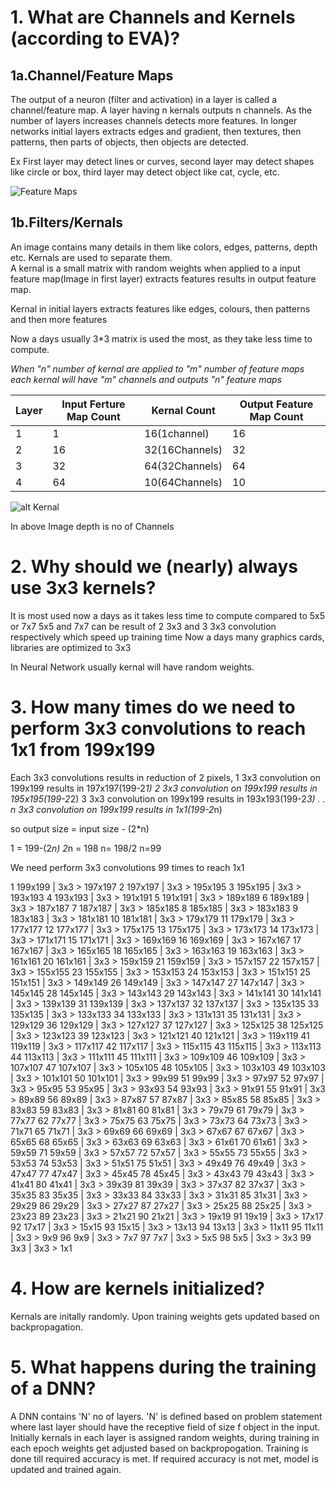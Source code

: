# 1. What are Channels and Kernels (according to EVA)?
## 1a.Channel/Feature Maps

The output of a neuron (filter and activation) in a layer is called a channel/feature map.
A layer having n kernals outputs n channels.
As the number of layers increases channels detects more features.
In longer networks initial layers extracts edges and gradient, then textures, then patterns, then parts of objects, then objects are detected. 

Ex First layer may detect lines or curves, second layer may detect shapes like circle or box, third layer may detect object like cat, cycle, etc. 

![Feature Maps](https://qph.fs.quoracdn.net/main-qimg-54d7d8cbb12e1583fd86c7bc1a8aa1f7)



## 1b.Filters/Kernals
An image contains many details in them like colors, edges, patterns, depth etc. Kernals are used to separate them.  
A kernal is a small matrix with random weights when applied to a input feature map(Image in first layer) extracts features results in output feature map.

Kernal in initial layers extracts features like edges, colours, then patterns and then more features

Now a days usually 3*3 matrix is used the most, as they take less time to compute.

*When "n" number of kernal are applied to "m" number of feature maps each kernal will have "m" channels and outputs "n" feature maps* 

Layer| Input Ferture Map Count|Kernal Count|Output Feature Map Count
----------|------------|-----|---------
1|1|16(1channel)|16
2|16|32(16Channels)|32
3|32|64(32Channels)|64
4|64|10(64Channels)|10

![alt Kernal](https://petewarden.files.wordpress.com/2015/04/kernelview.png)

In above Image depth is no of Channels

# 2. Why should we (nearly) always use 3x3 kernels? 

It is most used now a days as it takes less time to compute compared to 5x5 or 7x7 
5x5 and 7x7 can be result of 2 3x3 and 3 3x3 convolution respectively which speed up training time
Now a days many graphics cards, libraries are optimized to 3x3

In Neural Network usually kernal will have random weights. 

# 3. How many times do we need to perform 3x3 convolutions to reach 1x1 from 199x199
 
 Each 3x3 convolutions results in reduction of 2 pixels,
 1 3x3 convolution on 199x199 results in 197x197(199-2*1)
 2 3x3 convolution on 199x199 results in 195x195(199-2*2)
 3 3x3 convolution on 199x199 results in 193x193(199-2*3)
 .
 .
 n 3x3 convolution on 199x199 results in 1x1(199-2*n)
 
so
output size = input size - (2*n)

1 = 199-(2*n)
2*n = 198
n= 198/2
n=99

 We need perform 3x3 convolutions 99 times to reach 1x1
 
 
1	199x199	| 3x3 > 197x197
2	197x197	| 3x3 > 195x195
3	195x195	| 3x3 > 193x193
4	193x193	| 3x3 > 191x191
5	191x191	| 3x3 > 189x189
6	189x189	| 3x3 > 187x187
7	187x187	| 3x3 > 185x185
8	185x185	| 3x3 > 183x183
9	183x183	| 3x3 > 181x181
10	181x181	| 3x3 > 179x179
11	179x179	| 3x3 > 177x177
12	177x177	| 3x3 > 175x175
13	175x175	| 3x3 > 173x173
14	173x173	| 3x3 > 171x171
15	171x171	| 3x3 > 169x169
16	169x169	| 3x3 > 167x167
17	167x167	| 3x3 > 165x165
18	165x165	| 3x3 > 163x163
19	163x163	| 3x3 > 161x161
20	161x161	| 3x3 > 159x159
21	159x159	| 3x3 > 157x157
22	157x157	| 3x3 > 155x155
23	155x155	| 3x3 > 153x153
24	153x153	| 3x3 > 151x151
25	151x151	| 3x3 > 149x149
26	149x149	| 3x3 > 147x147
27	147x147	| 3x3 > 145x145
28	145x145	| 3x3 > 143x143
29	143x143	| 3x3 > 141x141
30	141x141	| 3x3 > 139x139
31	139x139	| 3x3 > 137x137
32	137x137	| 3x3 > 135x135
33	135x135	| 3x3 > 133x133
34	133x133	| 3x3 > 131x131
35	131x131	| 3x3 > 129x129
36	129x129	| 3x3 > 127x127
37	127x127	| 3x3 > 125x125
38	125x125	| 3x3 > 123x123
39	123x123	| 3x3 > 121x121
40	121x121	| 3x3 > 119x119
41	119x119	| 3x3 > 117x117
42	117x117	| 3x3 > 115x115
43	115x115	| 3x3 > 113x113
44	113x113	| 3x3 > 111x111
45	111x111	| 3x3 > 109x109
46	109x109	| 3x3 > 107x107
47	107x107	| 3x3 > 105x105
48	105x105	| 3x3 > 103x103
49	103x103	| 3x3 > 101x101
50	101x101	| 3x3 > 99x99
51	99x99	| 3x3 > 97x97
52	97x97	| 3x3 > 95x95
53	95x95	| 3x3 > 93x93
54	93x93	| 3x3 > 91x91
55	91x91	| 3x3 > 89x89
56	89x89	| 3x3 > 87x87
57	87x87	| 3x3 > 85x85
58	85x85	| 3x3 > 83x83
59	83x83	| 3x3 > 81x81
60	81x81	| 3x3 > 79x79
61	79x79	| 3x3 > 77x77
62	77x77	| 3x3 > 75x75
63	75x75	| 3x3 > 73x73
64	73x73	| 3x3 > 71x71
65	71x71	| 3x3 > 69x69
66	69x69	| 3x3 > 67x67
67	67x67	| 3x3 > 65x65
68	65x65	| 3x3 > 63x63
69	63x63	| 3x3 > 61x61
70	61x61	| 3x3 > 59x59
71	59x59	| 3x3 > 57x57
72	57x57	| 3x3 > 55x55
73	55x55	| 3x3 > 53x53
74	53x53	| 3x3 > 51x51
75	51x51	| 3x3 > 49x49
76	49x49	| 3x3 > 47x47
77	47x47	| 3x3 > 45x45
78	45x45	| 3x3 > 43x43
79	43x43	| 3x3 > 41x41
80	41x41	| 3x3 > 39x39
81	39x39	| 3x3 > 37x37
82	37x37	| 3x3 > 35x35
83	35x35	| 3x3 > 33x33
84	33x33	| 3x3 > 31x31
85	31x31	| 3x3 > 29x29
86	29x29	| 3x3 > 27x27
87	27x27	| 3x3 > 25x25
88	25x25	| 3x3 > 23x23
89	23x23	| 3x3 > 21x21
90	21x21	| 3x3 > 19x19
91	19x19	| 3x3 > 17x17
92	17x17	| 3x3 > 15x15
93	15x15	| 3x3 > 13x13
94	13x13	| 3x3 > 11x11
95	11x11	| 3x3 > 9x9
96	9x9	| 3x3 > 7x7
97	7x7	| 3x3 > 5x5
98	5x5	| 3x3 > 3x3
99	3x3	| 3x3 > 1x1


# 4. How are kernels initialized? 
Kernals are initally randomly. Upon training weights gets updated based on backpropagation.

# 5. What happens during the training of a DNN?
A DNN contains 'N' no of layers. 'N' is defined based on problem statement where last layer should have the receptive field of size f object in the input.
Initially kernals in each layer is assigned random weights, during training in each epoch weights get adjusted based on backpropogation.
Training is done till required accuracy is met. If required accuracy is not met, model is updated and trained again.
